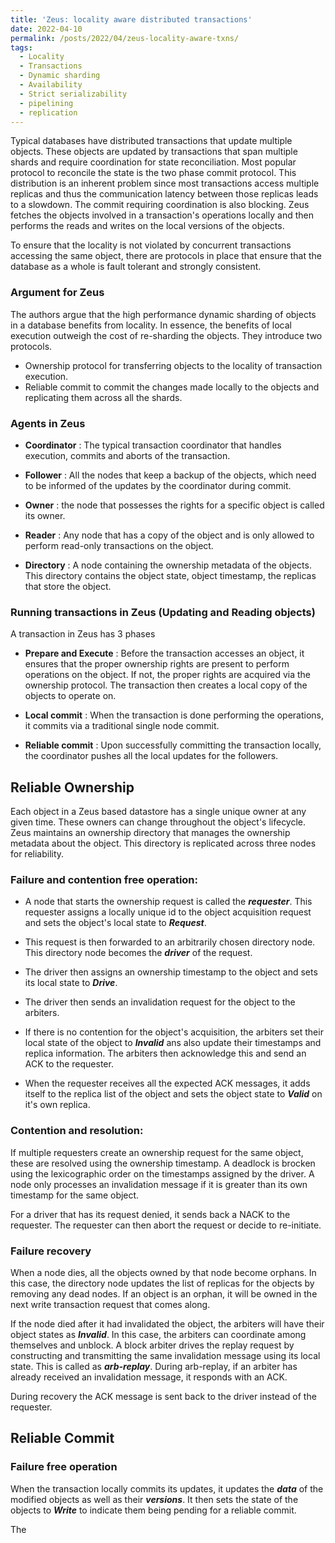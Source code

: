 ```yaml
---
title: 'Zeus: locality aware distributed transactions'
date: 2022-04-10
permalink: /posts/2022/04/zeus-locality-aware-txns/
tags:
  - Locality
  - Transactions
  - Dynamic sharding
  - Availability
  - Strict serializability
  - pipelining
  - replication
---
```



Typical databases have distributed transactions that update multiple objects. These objects are updated by transactions that span multiple shards and require coordination for state reconciliation. Most popular protocol to reconcile the state is the two phase commit protocol. This distribution is an inherent problem since most transactions access multiple replicas and thus the communication latency between those replicas leads to a slowdown. The commit requiring coordination is also blocking. Zeus fetches the objects involved in a transaction's operations locally and then performs the reads and writes on the local versions of the objects. 

To ensure that the locality is not violated by concurrent transactions accessing the same object, there are protocols in place that ensure that the database as a whole is fault tolerant and strongly consistent. 

### Argument for Zeus

The authors argue that the high performance dynamic sharding of objects in a database benefits from locality. In essence, the benefits of local execution outweigh the cost of re-sharding the objects. They introduce two protocols. 
 - Ownership protocol for transferring objects to the locality of transaction execution.
 - Reliable commit to commit the changes made locally to the objects and replicating them across all the shards. 

### Agents in Zeus

- **Coordinator** : The typical transaction coordinator that handles execution, commits and aborts of the transaction. 

- **Follower** : All the nodes that keep a backup of the objects, which need to be informed of the updates by the coordinator during commit. 

- **Owner** : the node that possesses the rights for a specific object is called its owner. 

- **Reader** : Any node that has a copy of the object and is only allowed to perform read-only transactions on the object. 

- **Directory** : A node containing the ownership metadata of the objects. This directory contains the object state, object timestamp, the replicas that store the object. 


 ### Running transactions in Zeus (Updating and Reading objects)

 A transaction in Zeus has 3 phases

 - **Prepare and Execute** : Before the transaction accesses an object, it ensures that the proper ownership rights are present to perform operations on the object. If not, the proper rights are acquired via the ownership protocol. The transaction then creates a local copy of the objects to operate on. 
 
 - **Local commit** : When the transaction is done performing the operations, it commits via a traditional single node commit.
 
 - **Reliable commit** : Upon successfully committing the transaction locally, the coordinator pushes all the local updates for the followers.  


## Reliable Ownership
Each object in a Zeus based datastore has a single unique owner at any given time. These owners can change throughout the object's lifecycle. Zeus maintains an ownership directory that manages the ownership metadata about the object. This directory is replicated across three nodes for reliability.

### Failure and contention free operation:

- A node that starts the ownership request is called the ***requester***. This requester assigns a locally unique id to the object acquisition request and sets the object's local state to ***Request***.

- This request is then forwarded to an arbitrarily chosen directory node. This directory node becomes the ***driver*** of the request.

- The driver then assigns an ownership timestamp to the object and sets its local state to ***Drive***.

- The driver then sends an invalidation request for the object to the arbiters.

- If there is no contention for the object's acquisition, the arbiters set their local state of the object to ***Invalid*** ans also update their timestamps and replica information. The arbiters then acknowledge this and send an ACK to the requester. 

- When the requester receives all the expected ACK messages, it adds itself to the replica list of the object and sets the object state to ***Valid*** on it's own replica. 


### Contention and resolution:

If multiple requesters create an ownership request for the same object, these are resolved using the ownership timestamp. A deadlock is brocken using the lexicographic order on the timestamps assigned by the driver. A node only processes an invalidation message if it is greater than its own timestamp for the same object. 

For a driver that has its request denied, it sends back a NACK to the requester. The requester can then abort the request or decide to re-initiate. 

### Failure recovery
When a node dies, all the objects owned by that node become orphans. In this case, the directory node updates the list of replicas for the objects by removing any dead nodes. If an object is an orphan, it will be owned in the next write transaction request that comes along. 

If the node died after it had invalidated the object, the arbiters will have their object states as ***Invalid***. In this case, the arbiters can coordinate among themselves and unblock. A block arbiter drives the replay request by constructing and transmitting the same invalidation message using its local state. This is called as ***arb-replay***. During arb-replay, if an arbiter has already received an invalidation message, it responds with an ACK. 

During recovery the ACK message is sent back to the driver instead of the requester.  


## Reliable Commit

### Failure free operation

When the transaction locally commits its updates, it updates the ***data*** of the modified objects as well as their ***versions***. It then sets the state of the objects to ***Write*** to indicate them being pending for a reliable commit. 

The 


